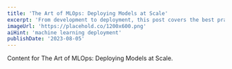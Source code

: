 ```yaml
---
title: 'The Art of MLOps: Deploying Models at Scale'
excerpt: 'From development to deployment, this post covers the best practices for operationalizing machine learning models.'
imageUrl: 'https://placehold.co/1200x600.png'
aiHint: 'machine learning deployment'
publishDate: '2023-08-05'
---
```


Content for The Art of MLOps: Deploying Models at Scale.